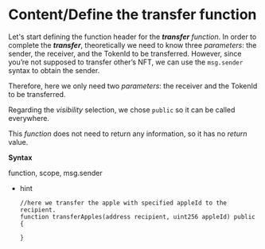 # Content/Define the transfer function

Let's start defining the function header for the ***transfer*** *function*. In order to complete the ***transfer***, theoretically we need to know three *parameters*: the sender, the receiver, and the TokenId to be transferred. However, since you’re not supposed to transfer other’s NFT, we can use the `msg.sender` syntax to obtain the sender.

Therefore, here we only need two *parameters*: the receiver and the TokenId to be transferred.

Regarding the *visibility* selection, we chose `public` so it can be called everywhere.

This *function* does not need to return any information, so it has no *return* value.

**Syntax**

function, scope, msg.sender

- hint
    
    ```solidity
    //here we transfer the apple with specified appleId to the recipient.
    function transferApples(address recipient, uint256 appleId) public {
    
    }
    ```
    
